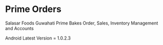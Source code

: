 # Prime Orders

Salasar Foods Guwahati Prime Bakes Order, Sales, Inventory Management and Accounts

Android Latest Version = 1.0.2.3
